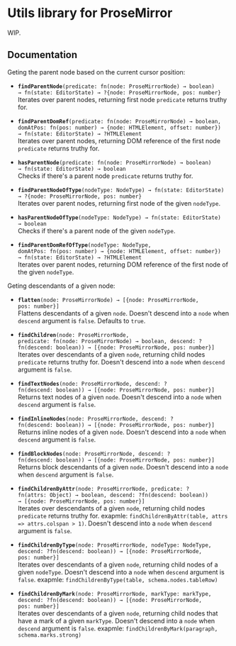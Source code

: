 # Utils library for ProseMirror

WIP.

## Documentation

Geting the parent node based on the current cursor position:

 * **`findParentNode`**`(predicate: fn(node: ProseMirrorNode) → boolean) → fn(state: EditorState) → ?{node: ProseMirrorNode, pos: number}`\
   Iterates over parent nodes, returning first node `predicate` returns truthy for.


 * **`findParentDomRef`**`(predicate: fn(node: ProseMirrorNode) → boolean, domAtPos: fn(pos: number) → {node: HTMLElement, offset: number}) → fn(state: EditorState) → ?HTMLElement`\
   Iterates over parent nodes, returning DOM reference of the first node `predicate` returns truthy for.


 * **`hasParentNode`**`(predicate: fn(node: ProseMirrorNode) → boolean) → fn(state: EditorState) → boolean`\
   Checks if there's a parent node `predicate` returns truthy for.


 * **`findParentNodeOfType`**`(nodeType: NodeType) → fn(state: EditorState) → ?{node: ProseMirrorNode, pos: number}`\
   Iterates over parent nodes, returning first node of the given `nodeType`.


 * **`hasParentNodeOfType`**`(nodeType: NodeType) → fn(state: EditorState) → boolean`\
   Checks if there's a parent node of the given `nodeType`.


 * **`findParentDomRefOfType`**`(nodeType: NodeType, domAtPos: fn(pos: number) → {node: HTMLElement, offset: number}) → fn(state: EditorState) → ?HTMLElement`\
   Iterates over parent nodes, returning DOM reference of the first node of the given `nodeType`.


Geting descendants of a given node:

 * **`flatten`**`(node: ProseMirrorNode) → [{node: ProseMirrorNode, pos: number}]`\
   Flattens descendants of a given `node`. Doesn't descend into a `node` when `descend` argument is `false`. Defaults to `true`.


 * **`findChildren`**`(node: ProseMirrorNode, predicate: fn(node: ProseMirrorNode) → boolean, descend: ?fn(descend: boolean)) → [{node: ProseMirrorNode, pos: number}]`\
   Iterates over descendants of a given `node`, returning child nodes `predicate` returns truthy for. Doesn't descend into a `node` when `descend` argument is `false`.


 * **`findTextNodes`**`(node: ProseMirrorNode, descend: ?fn(descend: boolean)) → [{node: ProseMirrorNode, pos: number}]`\
   Returns text nodes of a given `node`. Doesn't descend into a `node` when `descend` argument is `false`.


 * **`findInlineNodes`**`(node: ProseMirrorNode, descend: ?fn(descend: boolean)) → [{node: ProseMirrorNode, pos: number}]`\
   Returns inline nodes of a given `node`. Doesn't descend into a `node` when `descend` argument is `false`.


 * **`findBlockNodes`**`(node: ProseMirrorNode, descend: ?fn(descend: boolean)) → [{node: ProseMirrorNode, pos: number}]`\
   Returns block descendants of a given `node`. Doesn't descend into a `node` when `descend` argument is `false`.


 * **`findChildrenByAttr`**`(node: ProseMirrorNode, predicate: ?fn(attrs: Object) → boolean, descend: ?fn(descend: boolean)) → [{node: ProseMirrorNode, pos: number}]`\
   Iterates over descendants of a given `node`, returning child nodes `predicate` returns truthy for.
   exapmle: `findChildrenByAttr(table, attrs => attrs.colspan > 1)`. Doesn't descend into a `node` when `descend` argument is `false`.


 * **`findChildrenByType`**`(node: ProseMirrorNode, nodeType: NodeType, descend: ?fn(descend: boolean)) → [{node: ProseMirrorNode, pos: number}]`\
   Iterates over descendants of a given `node`, returning child nodes of a given `nodeType`. Doesn't descend into a `node` when `descend` argument is `false`.
   exapmle: `findChildrenByType(table, schema.nodes.tableRow)`


 * **`findChildrenByMark`**`(node: ProseMirrorNode, markType: markType, descend: ?fn(descend: boolean)) → [{node: ProseMirrorNode, pos: number}]`\
   Iterates over descendants of a given `node`, returning child nodes that have a mark of a given `markType`. Doesn't descend into a `node` when `descend` argument is `false`.
   exapmle: `findChildrenByMark(paragraph, schema.marks.strong)`



